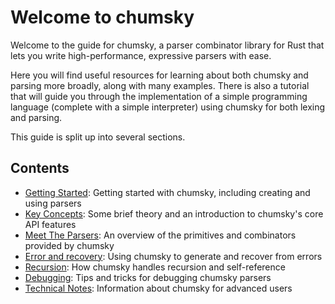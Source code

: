 # Welcome to chumsky

Welcome to the guide for chumsky, a parser combinator library for Rust that lets you write high-performance, expressive
parsers with ease.

Here you will find useful resources for learning about both chumsky and parsing more broadly, along with many examples.
There is also a tutorial that will guide you through the implementation of a simple programming language (complete with
a simple interpreter) using chumsky for both lexing and parsing.

This guide is split up into several sections.

## Contents

- [Getting Started](./getting_started.md): Getting started with chumsky, including creating and using parsers
- [Key Concepts](./key_concept.md): Some brief theory and an introduction to chumsky's core API features
- [Meet The Parsers](./meet_the_parsers.md): An overview of the primitives and combinators provided by chumsky
- [Error and recovery](./error_and_recovery.md): Using chumsky to generate and recover from errors
- [Recursion](./recursion.md): How chumsky handles recursion and self-reference
- [Debugging](./debugging.md): Tips and tricks for debugging chumsky parsers
- [Technical Notes](./technical_notes.md): Information about chumsky for advanced users
